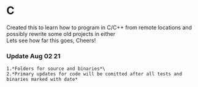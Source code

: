 # C

Created this to learn how to program in C/C++ from remote locations and possibly rewrite some old projects in either \
Lets see how far this goes, Cheers!

### Update Aug 02 21
    1.*Folders for source and binaries*\
    2.*Primary updates for code will be comitted after all tests and binaries marked with date*

